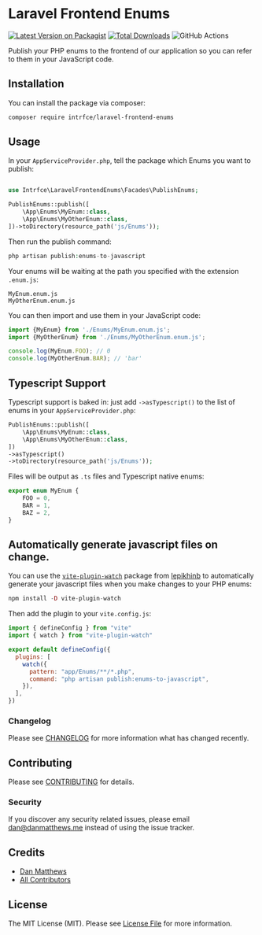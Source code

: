 # Laravel Frontend Enums

[![Latest Version on Packagist](https://img.shields.io/packagist/v/intrfce/laravel-frontend-enums.svg?style=flat-square)](https://packagist.org/packages/intrfce/laravel-frontend-enums)
[![Total Downloads](https://img.shields.io/packagist/dt/intrfce/laravel-frontend-enums.svg?style=flat-square)](https://packagist.org/packages/intrfce/laravel-frontend-enums)
![GitHub Actions](https://github.com/intrfce/laravel-frontend-enums/actions/workflows/main.yml/badge.svg)

Publish your PHP enums to the frontend of our application so you can refer to them in your JavaScript code.

## Installation

You can install the package via composer:

```bash
composer require intrfce/laravel-frontend-enums
```

## Usage

In your `AppServiceProvider.php`, tell the package which Enums you want to publish:

```php

use Intrfce\LaravelFrontendEnums\Facades\PublishEnums;

PublishEnums::publish([
    \App\Enums\MyEnum::class,
    \App\Enums\MyOtherEnum::class,
])->toDirectory(resource_path('js/Enums'));
```
Then run the publish command:

```php
php artisan publish:enums-to-javascript
```

Your enums will be waiting at the path you specified with the extension `.enum.js`:

```
MyEnum.enum.js
MyOtherEnum.enum.js
```

You can then import and use them in your JavaScript code:

```js  
import {MyEnum} from './Enums/MyEnum.enum.js';
import {MyOtherEnum} from './Enums/MyOtherEnum.enum.js';

console.log(MyEnum.FOO); // 0
console.log(MyOtherEnum.BAR); // 'bar'
```

## Typescript Support

Typescript support is baked in: just add `->asTypescript()` to the list of enums in your `AppServiceProvider.php`:

```php
PublishEnums::publish([
    \App\Enums\MyEnum::class,
    \App\Enums\MyOtherEnum::class,
])
->asTypescript()
->toDirectory(resource_path('js/Enums'));
```

Files will be output as `.ts` files and Typescript native enums:

```ts
export enum MyEnum {
    FOO = 0,
    BAR = 1,
    BAZ = 2,
}
```

## Automatically generate javascript files on change.

You can use the [`vite-plugin-watch`](https://github.com/lepikhinb/vite-plugin-watch) package from [lepikhinb](https://github.com/lepikhinb) to automatically generate your javascript files when you make changes to your PHP enums:

```php
npm install -D vite-plugin-watch
```

Then add the plugin to your `vite.config.js`:

```js
import { defineConfig } from "vite"
import { watch } from "vite-plugin-watch"

export default defineConfig({
  plugins: [ 
    watch({
      pattern: "app/Enums/**/*.php",
      command: "php artisan publish:enums-to-javascript",
    }),
  ],
})
```

### Changelog

Please see [CHANGELOG](CHANGELOG.md) for more information what has changed recently.

## Contributing

Please see [CONTRIBUTING](CONTRIBUTING.md) for details.

### Security

If you discover any security related issues, please email dan@danmatthews.me instead of using the issue tracker.

## Credits

-   [Dan Matthews](https://github.com/intrfce)
-   [All Contributors](../../contributors)

## License

The MIT License (MIT). Please see [License File](LICENSE.md) for more information.
